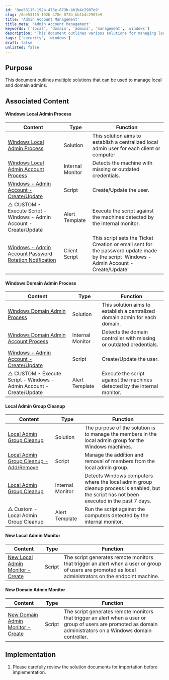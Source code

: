```yaml
---
id: '8ee53115-192b-478e-873b-bb1b4c2907e9'
slug: /8ee53115-192b-478e-873b-bb1b4c2907e9
title: 'Admin Account Management'
title_meta: 'Admin Account Management'
keywords: ['local', 'domain', 'admins', 'management', 'windows']
description: 'This document outlines various solutions for managing local and domain administrators effectively, including processes for creating, updating, and monitoring admin accounts on Windows machines.'
tags: ['security', 'windows']
draft: false
unlisted: false
---
```


## Purpose

This document outlines multiple solutions that can be used to manage local and domain admins.

## Associated Content

#### Windows Local Admin Process

| Content                                                                                           | Type           | Function                                                                                                    |
|---------------------------------------------------------------------------------------------------|----------------|-------------------------------------------------------------------------------------------------------------|
| [Windows Local Admin Process](<./Windows Local Admin Process.md>)                               | Solution       | This solution aims to establish a centralized local admin user for each client or computer                 |
| [Windows Local Admin Account Process](<../cwa/monitors/Windows Local Admin Account Process.md>) | Internal Monitor| Detects the machine with missing or outdated credentials.                                                  |
| [Windows - Admin Account - Create/Update](<../cwa/scripts/Windows - Admin Account - CreateUpdate.md>) | Script         | Create/Update the user.                                                                                    |
| △ CUSTOM - Execute Script - Windows - Admin Account - Create/Update                              | Alert Template | Execute the script against the machines detected by the internal monitor.                                  |
| [Windows - Admin Account Password Rotation Notification](<../cwa/scripts/Windows - Admin Account Password Rotation Notification.md>) | Client Script  | This script sets the Ticket Creation or email sent for the password update made by the script 'Windows - Admin Account - Create/Update' |

#### Windows Domain Admin Process

| Content                                                                                           | Type           | Function                                                                                                    |
|---------------------------------------------------------------------------------------------------|----------------|-------------------------------------------------------------------------------------------------------------|
| [Windows Domain Admin Process](<./Windows Domain Admin Process.md>)                             | Solution       | This solution aims to establish a centralized domain admin for each domain.                               |
| [Windows Domain Admin Account Process](<../cwa/monitors/Windows Domain Admin Account Process.md>) | Internal Monitor| Detects the domain controller with missing or outdated credentials.                                        |
| [Windows - Admin Account - Create/Update](<../cwa/scripts/Windows - Admin Account - CreateUpdate.md>) | Script         | Create/Update the user.                                                                                    |
| △ CUSTOM - Execute Script - Windows - Admin Account - Create/Update                              | Alert Template | Execute the script against the machines detected by the internal monitor.                                  |

#### Local Admin Group Cleanup

| Content                                                                                           | Type           | Function                                                                                                    |
|---------------------------------------------------------------------------------------------------|----------------|-------------------------------------------------------------------------------------------------------------|
| [Local Admin Group Cleanup](<./Local Admin Group Cleanup.md>)                     | Solution       | The purpose of the solution is to manage the members in the local admin group for the Windows machines.    |
| [Local Admin Group Cleanup - Add/Remove](<../cwa/scripts/Local Admin Group Cleanup - AddRemove.md>) | Script         | Manage the addition and removal of members from the local admin group.                                     |
| [Local Admin Group Cleanup](<../cwa/monitors/Local Admin Group Cleanup.md>)                     | Internal Monitor| Detects Windows computers where the local admin group cleanup process is enabled, but the script has not been executed in the past 7 days. |
| △ Custom - Local Admin Group Cleanup                                                              | Alert Template | Run the script against the computers detected by the internal monitor.                                     |

#### New Local Admin Monitor

| Content                                                                                           | Type   | Function                                                                                                    |
|---------------------------------------------------------------------------------------------------|--------|-------------------------------------------------------------------------------------------------------------|
| [New Local Admin Monitor - Create](<../cwa/scripts/New Local Admin Monitor - Create.md>)          | Script | The script generates remote monitors that trigger an alert when a user or group of users are promoted as local administrators on the endpoint machine. |

#### New Domain Admin Monitor

| Content                                                                                           | Type   | Function                                                                                                    |
|---------------------------------------------------------------------------------------------------|--------|-------------------------------------------------------------------------------------------------------------|
| [New Domain Admin Monitor - Create](<../cwa/scripts/New Domain Admin Monitor - Create.md>)        | Script | The script generates remote monitors that trigger an alert when a user or group of users are promoted as domain administrators on a Windows domain controller. |

## Implementation

1. Please carefully review the solution documents for importation before implementation.



